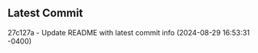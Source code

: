 
## Latest Commit
27c127a - Update README with latest commit info (2024-08-29 16:53:31 -0400) <Yunxi-Zhou>
